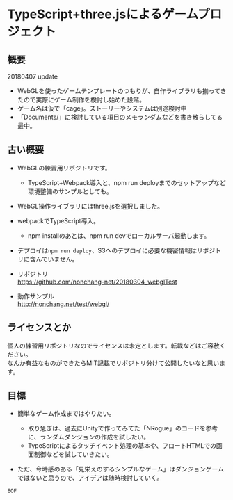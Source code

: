 # TypeScript+three.jsによるゲームプロジェクト

## 概要

20180407 update

- WebGLを使ったゲームテンプレートのつもりが、自作ライブラリも揃ってきたので実際にゲーム制作を検討し始めた段階。
- ゲーム名は仮で「cage」。ストーリーやシステムは別途検討中
- 「Documents/」に検討している項目のメモランダムなどを書き散らしてる最中。


## 古い概要

- WebGLの練習用リポジトリです。
	- TypeScript+Webpack導入と、npm run deployまでのセットアップなど環境整備のサンプルとしても。

- WebGL操作ライブラリにはthree.jsを選択しました。

- webpackでTypeScript導入。
	- npm installのあとは、npm run devでローカルサーバ起動します。

- デプロイは`npm run deploy`、S3へのデプロイに必要な機密情報はリポジトリに含んでいません。

- リポジトリ  
	https://github.com/nonchang-net/20180304_webglTest

- 動作サンプル  
	http://nonchang.net/test/webgl/


## ライセンスとか

個人の練習用リポジトリなのでライセンスは未定とします。転載などはご容赦ください。  
なんか有益なものができたらMIT記載でリポジトリ分けて公開したいなと思います。


## 目標

- 簡単なゲーム作成まではやりたい。
	- 取り急ぎは、過去にUnityで作ってみてた「NRogue」のコードを参考に、ランダムダンジョンの作成を試したい。
	- TypeScriptによるタッチイベント処理の基本や、フロートHTMLでの画面制御などを試していきたい。

- ただ、今時感のある「見栄えのするシンプルなゲーム」はダンジョンゲームではないと思うので、アイデアは随時検討していく。






`EOF`